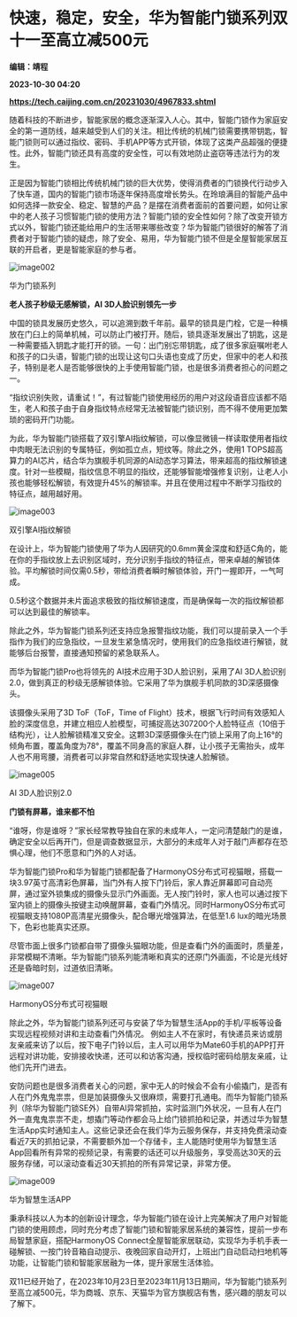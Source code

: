 # 快速，稳定，安全，华为智能门锁系列双十一至高立减500元
**编辑：靖程**

**2023-10-30 04:20**

**https://tech.caijing.com.cn/20231030/4967833.shtml**

随着科技的不断进步，智能家居的概念逐渐深入人心。其中，智能门锁作为家庭安全的第一道防线，越来越受到人们的关注。相比传统的机械门锁需要携带钥匙，智能门锁则可以通过指纹、密码、手机APP等方式开锁，体现了这类产品超强的便捷性。此外，智能门锁还具有高度的安全性，可以有效地防止盗窃等违法行为的发生。

正是因为智能门锁相比传统机械门锁的巨大优势，使得消费者的门锁换代行动步入了快车道，国内的智能门锁市场逐年保持高度增长势头。在玲琅满目的智能产品中如何选择一款安全、稳定、智慧的产品？是摆在消费者面前的首要问题，如何让家中的老人孩子习惯智能门锁的使用方法？智能门锁的安全性如何？除了改变开锁方式以外，智能门锁还能给用户的生活带来哪些改变？华为智能门锁很好的解答了消费者对于智能门锁的疑虑，除了安全、易用，华为智能门锁不但是全屋智能家居互联的开启者，更是智能家庭的参与者。

![image002](https://tx2.cdn.caijing.com.cn/2023/1030/1698637788357.gif)

华为门锁系列

**老人孩子秒级无感解锁，AI 3D人脸识别领先一步**

中国的锁具发展历史悠久，可以追溯到数千年前。最早的锁具是门栓，它是一种横放在门臼上的简单机械，可以防止门被打开。随后，锁具逐渐发展出了钥匙，这是一种需要插入钥匙才能打开的锁。一句：出门别忘带钥匙，成了很多家庭嘱咐老人和孩子的口头语，智能门锁的出现让这句口头语也变成了历史，但家中的老人和孩子，特别是老人是否能够很快的上手使用智能门锁，也是很多消费者担心的问题之一。

“指纹识别失败，请重试！”，有过智能门锁使用经历的用户对这段语音应该都不陌生，老人和孩子由于自身指纹特点经常无法被智能门锁识别，而不得不使用更加繁琐的密码开门功能。

为此，华为智能门锁搭载了双引擎AI指纹解锁，可以像显微镜一样读取使用者指纹中肉眼无法识别的专属特征，例如孤立点，短纹等。除此之外，使用1 TOPS超高算力的AI芯片，结合华为旗舰手机同源的AI动态学习算法，带来超高的指纹解锁速度。针对一些模糊，指纹信息不明显的指纹，还能够智能增强修复识别，让老人小孩也能够轻松解锁，有效提升45%的解锁率。并且在使用过程中不断学习指纹的特征点，越用越好用。

![image003](https://img2.caijing.com.cn/2023/1030/1698637961321.png)

双引擎AI指纹解锁

在设计上，华为智能门锁使用了华为人因研究的0.6mm黄金深度和舒适C角的，能在你的手指纹放上去识别区域时，充分识别手指纹的特征点，带来卓越的解锁体验。平均解锁时间仅需0.5秒，带给消费者瞬时解锁体验，开门一握即开，一气呵成。

0.5秒这个数据并未片面追求极致的指纹解锁速度，而是确保每一次的指纹解锁都可以达到最佳的解锁率。

除此之外，华为智能门锁系列还支持应急报警指纹功能，我们可以提前录入一个手指作为我们的应急指纹，一旦发生紧急情况时，使用我们的应急指纹进行解锁，就能够后台报警，直接通知预留的紧急联系人。

而华为智能门锁Pro也将领先的 AI技术应用于3D人脸识别，采用了AI 3D人脸识别2.0，做到真正的秒级无感解锁体验。它采用了华为旗舰手机同款的3D深感摄像头。

该摄像头采用了3D ToF（ToF，Time of Flight）技术，根据飞行时间有效感知人脸的深度信息，并建立相应人脸模型，可捕捉高达307200个人脸特征点（10倍于结构光），让人脸解锁精准又安全。这颗3D深感摄像头在门锁上采用了向上16°的倾角布置，覆盖角度为78°，覆盖不同身高的家庭人群，让小孩子无需抬头，成年人也不用弯腰，消费者可以非常自然和舒适地实现快速人脸解锁。

![image005](https://img3.caijing.com.cn/2023/1030/1698637940508.jpg)

AI 3D人脸识别2.0

**门锁****有****屏幕，谁来都不怕**

“谁呀，你是谁呀？”家长经常教导独自在家的未成年人，一定问清楚敲门的是谁，确定安全以后再开门，但是调查数据显示，大部分的未成年人对于敲门声都存在恐惧心理，他们不愿意和门外的人对话。

华为智能门锁Pro和华为智能门锁都配备了HarmonyOS分布式可视猫眼，搭载一块3.97英寸高清彩色屏幕，当门外有人按下门铃后，家人靠近屏幕即可自动亮屏，通过室外锁集成的摄像头显示门外画面。无人按门铃时，家人也可以通过按下室内锁上的摄像头按键主动唤醒屏幕，查看门外情况。同时HarmonyOS分布式可视猫眼支持1080P高清星光摄像头，配合曝光增强算法，在低至1.6 lux的暗光场景下，色彩也能真实还原。

尽管市面上很多门锁都自带了摄像头猫眼功能，但是查看门外的画面时，质量差，非常模糊不清晰。华为智能门锁系列能清晰和真实的还原门外画面，不论是光线好还是昏暗时刻，过道依旧清晰。

![image007](https://img5.caijing.com.cn/2023/1030/1698637915135.png)

HarmonyOS分布式可视猫眼

除此之外，华为智能门锁系列还可与安装了华为智慧生活App的手机/平板等设备实现远程视频对讲和主动查看门外情况。 例如主人不在家时，有快递员来访或朋友亲戚来访了以后，按下电子门铃以后，主人可以用华为Mate60手机的APP打开远程对讲功能，安排接收快递，还可以和访客沟通，授权临时密码给朋友亲戚，让他们先开门进去。

安防问题也是很多消费者关心的问题，家中无人的时候会不会有小偷撬门，是否有人在门外鬼鬼祟祟，但是加装摄像头又很麻烦，需要打孔通电。而华为智能门锁系列（除华为智能门锁SE外）自带AI异常抓拍，实时监测门外状况，一旦有人在门外一直鬼鬼祟祟不走，想撬门等动作都会马上给门锁抓拍和记录，并透过华为智慧生活App实时通知主人。这些记录还会在我们华为云服务保存，并支持免费滚动查看近7天的抓拍记录，不需要额外加一个存储卡，主人能随时使用华为智慧生活App回看所有异常的视频记录，有需要的话还可以升级服务，享受高达30天的云服务存储，可以滚动查看近30天抓拍的所有异常记录，非常方便。

![image009](https://tx1.cdn.caijing.com.cn/2023/1030/1698637999478.jpg)

华为智慧生活APP

秉承科技以人为本的创新设计理念，华为智能门锁在设计上完美解决了用户对智能门锁的使用顾虑，同时充分考虑了智能门锁和智能家居系统的兼容性，提前一步布局智慧家庭，搭配HarmonyOS Connect全屋智能家居联动，实现华为手机手表一碰解锁、一按门铃音箱自动提示、夜晚回家自动开灯，上班出门自动启动扫地机等功能，让智能门锁和智能家居融为一体，提升家居生活体验。

双11已经开始了，在2023年10月23日至2023年11月13日期间，华为智能门锁系列至高立减500元，华为商城、京东、天猫华为官方旗舰店有售，感兴趣的朋友可以了解下。